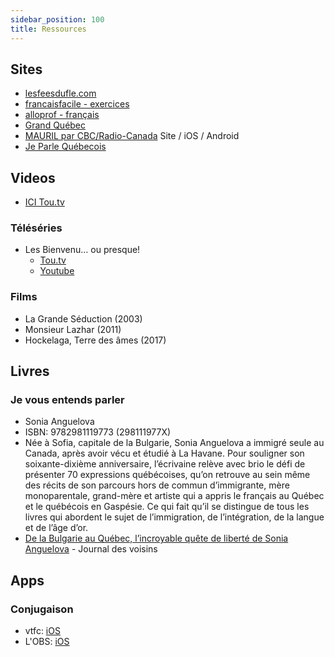 ```yaml
---
sidebar_position: 100
title: Ressources
---
```


## Sites

- [lesfeesdufle.com](https://lesfeesdufle.com)
- [francaisfacile - exercices](https://francaisfacile.rfi.fr/fr/exercices/)
- [alloprof - français](https://www.alloprof.qc.ca/fr/eleves/bv/francais)
- [Grand Québec](https://grandquebec.com)
- [MAURIL par CBC/Radio-Canada](https://mauril.ca/) Site / iOS / Android
- [Je Parle Québecois](https://www.je-parle-quebecois.com)

## Videos

- [ICI Tou.tv](https://ici.tou.tv/)

### Téléséries

- Les Bienvenu… ou presque!
  - [Tou.tv](https://ici.tou.tv/les-bienvenu-ou-presque)
  - [Youtube](https://www.youtube.com/watch?v=MPSVevIAKVc)

### Films

- La Grande Séduction (2003)
- Monsieur Lazhar (2011)
- Hockelaga, Terre des âmes (2017)

## Livres

### Je vous entends parler

- Sonia Anguelova
- ISBN: 9782981119773 (298111977X)
- Née à Sofia, capitale de la Bulgarie, Sonia Anguelova a immigré seule au Canada, après avoir vécu et étudié à La Havane. Pour souligner son soixante-dixième anniversaire, l’écrivaine relève avec brio le défi de présenter 70 expressions québécoises, qu’on retrouve au sein même des récits de son parcours hors de commun d’immigrante, mère monoparentale, grand-mère et artiste qui a appris le français au Québec et le québécois en Gaspésie. Ce qui fait qu’il se distingue de tous les livres qui abordent le sujet de l’immigration, de l’intégration, de la langue et de l’âge d’or.
- [De la Bulgarie au Québec, l’incroyable quête de liberté de Sonia Anguelova](https://journaldesvoisins.com/de-la-bulgarie-au-quebec-lincroyable-quete-de-liberte-de-sonia-anguelova/) - Journal des voisins

## Apps

### Conjugaison

- vtfc: [iOS](https://apps.apple.com/app/id536600573)
- L'OBS: [iOS](https://apps.apple.com/us/app/french-verbs-conjugation-lobs/id495165408)
